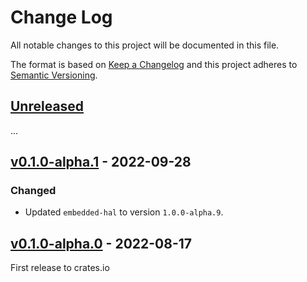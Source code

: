 # Change Log

All notable changes to this project will be documented in this file.

The format is based on [Keep a Changelog](http://keepachangelog.com/)
and this project adheres to [Semantic Versioning](http://semver.org/).

## [Unreleased]

...

## [v0.1.0-alpha.1] - 2022-09-28

### Changed
- Updated `embedded-hal` to version `1.0.0-alpha.9`.

## [v0.1.0-alpha.0] - 2022-08-17

First release to crates.io

[Unreleased]: https://github.com/rust-embedded/embedded-hal/compare/embedded-hal-bus-v0.1.0-alpha.1...HEAD
[v0.1.0-alpha.1]: https://github.com/rust-embedded/embedded-hal/compare/embedded-hal-bus-v0.1.0-alpha.0...embedded-hal-bus-v0.1.0-alpha.1
[v0.1.0-alpha.0]: https://github.com/rust-embedded/embedded-hal/tree/embedded-hal-bus-v0.1.0-alpha.0

